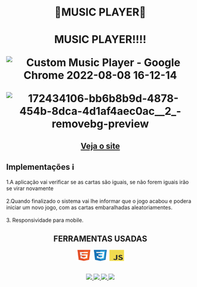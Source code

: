 # <div align="center">📌MUSIC PLAYER📌 </div>
<h1 align="center">MUSIC PLAYER!!!!
  
![Custom Music Player - Google Chrome 2022-08-08 16-12-14](https://user-images.githubusercontent.com/97768716/183496501-18642734-767c-496c-95c0-d15e90d1e6fd.gif)

![172434106-bb6b8b9d-4878-454b-8dca-4d1af4aec0ac__2_-removebg-preview](https://user-images.githubusercontent.com/97768716/183533724-4d125079-e522-4799-adc6-3a7bb6935deb.png)

  <h2 align="center">
  <a href="https://music-player-js-sigma.vercel.app/" target="_blank"> Veja o site </a>
</h2>

## Implementações :information_source:
1.A aplicação vai verificar se as cartas são iguais, se não forem iguais irão se virar novamente
<br>  
2.Quando finalizado o sistema vai lhe informar que o jogo acabou e podera iniciar um novo jogo, com as cartas embaralhadas aleatoriamentes.
<br>   
3. Responsividade para mobile.


<h2 align="center"> FERRAMENTAS USADAS </h2>
 

<div align="center" style="display: inline_block">
  <img align="center" alt="Rafa-HTML" height="30" width="40" src="https://raw.githubusercontent.com/devicons/devicon/master/icons/html5/html5-original.svg">
  <img align="center" alt="Rafa-CSS" height="30" width="40" src="https://raw.githubusercontent.com/devicons/devicon/master/icons/css3/css3-original.svg">
   <img align="center" alt="Rafa-JS" height="30" width="40" src="https://raw.githubusercontent.com/devicons/devicon/master/icons/javascript/javascript-original.svg">

 
</div>
<br>

<div align="center" style="display:inline_block"> <br> 
  
  <a href="https://www.instagram.com/gabriel_furtado2002/" target="_blank">
    <img src="https://img.shields.io/badge/-Instagram-%23E4405F?style=for-the-badge&logo=instagram&logoColor=white" 
  </a>
 	
 <a href="https://discord.gg/wagxzStdcR" target="_blank">
   <img src="https://img.shields.io/badge/Discord-7289DA?style=for-the-badge&logo=discord&logoColor=white" 
  </a>
  
  <a href = "mailto:gs294860@gmail.com" target="_blank">
    <img src="https://img.shields.io/badge/-Gmail-%23333?style=for-the-badge&logo=gmail&logoColor=white" 
  </a>
  
  <a href="https://www.linkedin.com/in/gabriel-furtado-847aa7225/" target="_blank">
    <img src="https://img.shields.io/badge/-LinkedIn-%230077B5?style=for-the-badge&logo=linkedin&logoColor=white">
  </a> 
  
  </div>



